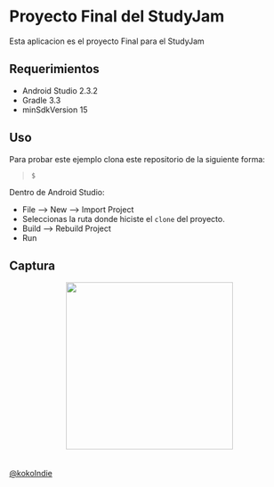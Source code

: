 Proyecto Final del StudyJam
===========================

Esta aplicacion es el proyecto Final para el StudyJam


Requerimientos
------------

  * Android Studio 2.3.2
  * Gradle 3.3
  * minSdkVersion 15


Uso
---------
Para probar este ejemplo clona este repositorio de la siguiente forma:
>
>     $

Dentro de Android Studio:

* File --> New --> Import Project 
* Seleccionas la ruta donde hiciste el `clone` del proyecto.
* Build --> Rebuild Project
* Run 

Captura
---------

<div align="center">
    <center>
        <img src="/img/screenshot.jpg" width="300">
    </center>
</div>
<br><br>
<a href="" target="_blank">@kokoIndie</a>
